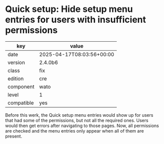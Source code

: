 [//]: # (werk v2)
# Quick setup: Hide setup menu entries for users with insufficient permissions

key        | value
---------- | ---
date       | 2025-04-17T08:03:56+00:00
version    | 2.4.0b6
class      | fix
edition    | cre
component  | wato
level      | 1
compatible | yes

Before this werk, the Quick setup menu entries would show up for users that had
some of the permissions, but not all the required ones. Users would then get
errors after navigating to those pages. Now, all permissions are checked and the
menu entries only appear when all of them are present.
